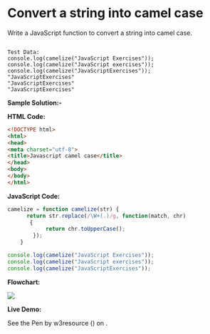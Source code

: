 # Convert a string into camel case

Write a JavaScript function to convert a string into camel case.

```

Test Data:
console.log(camelize("JavaScript Exercises")); 
console.log(camelize("JavaScript exercises")); 
console.log(camelize("JavaScriptExercises"));
"JavaScriptExercises" 
"JavaScriptExercises" 
"JavaScriptExercises"
```

**Sample Solution:-**

**HTML Code:**

```html
<!DOCTYPE html>
<html>
<head>
<meta charset="utf-8">
<title>Javascript camel case</title>
</head>
<body>
</body>
</html>

```

**JavaScript Code:**

```js
camelize = function camelize(str) {
      return str.replace(/\W+(.)/g, function(match, chr)
       {
            return chr.toUpperCase();
        });
    }

console.log(camelize("JavaScript Exercises"));
console.log(camelize("JavaScript exercises"));
console.log(camelize("JavaScriptExercises"));

```

**Flowchart:**

![](https://www.w3resource.com/w3r_images/javascript-string-exercise-11.png)  

**Live Demo:**

<section class="expand-codepen"><p data-height="380" data-theme-id="0" data-slug-hash="jGLepN" data-default-tab="js,result" data-user="w3resource" data-embed-version="2" data-pen-title="JavaScript - common-editor-exercises" data-editable="true" class="codepen">See the Pen by w3resource () on .</p><codepen></codepen></section>